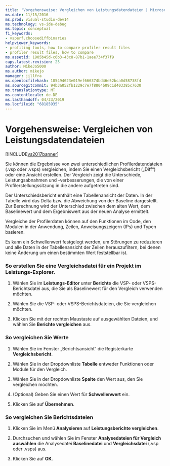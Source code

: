 ```yaml
---
title: 'Vorgehensweise: Vergleichen von Leistungsdatendateien | Microsoft-Dokumentation'
ms.date: 11/15/2016
ms.prod: visual-studio-dev14
ms.technology: vs-ide-debug
ms.topic: conceptual
f1_keywords:
- vsperf.choosediffbinaries
helpviewer_keywords:
- profiling tools, how to compare profiler result files
- profiler result files, how to compare
ms.assetid: 1905b45d-c6b3-43c8-87b1-1aee734f37f9
caps.latest.revision: 25
author: MikeJo5000
ms.author: mikejo
manager: jillfra
ms.openlocfilehash: 185494623e019ef666374bd46e52bca0d58738f4
ms.sourcegitcommit: 94b3a052fb1229c7e7f8804b09c1d403385c7630
ms.translationtype: MT
ms.contentlocale: de-DE
ms.lasthandoff: 04/23/2019
ms.locfileid: "68185935"
---
```

# <a name="how-to-compare-performance-data-files"></a>Vorgehensweise: Vergleichen von Leistungsdatendateien
[!INCLUDE[vs2017banner](../includes/vs2017banner.md)]

Sie können die Ergebnisse von zwei unterschiedlichen Profilerdatendateien (.vsp oder .vsps) vergleichen, indem Sie einen Vergleichsbericht („Diff“) oder eine Ansicht erstellen. Der Vergleich zeigt die Unterschiede, Leistungsabnahmen und -verbesserungen, die von einer Profilerstellungssitzung in die andere aufgetreten sind.  
  
 Der Unterschiedsbericht enthält eine Tabellenansicht der Daten. In der Tabelle wird das Delta bzw. die Abweichung von der Baseline dargestellt. Zur Berechnung wird der Unterschied zwischen dem alten Wert, dem Baselinewert und dem Ergebniswert aus der neuen Analyse ermittelt.  
  
 Vergleiche der Profilerdaten können auf den Funktionen im Code, den Modulen in der Anwendung, Zeilen, Anweisungszeigern (IPs) und Typen basieren.  
  
 Es kann ein Schwellenwert festgelegt werden, um Störungen zu reduzieren und alle Daten in der Tabellenansicht der Zeilen herauszufiltern, bei denen keine Änderung um einen bestimmten Wert feststellbar ist.  
  
### <a name="to-create-comparison-file-view-for-a-project-in-performance-explorer"></a>So erstellen Sie eine Vergleichsdatei für ein Projekt im Leistungs-Explorer.  
  
1. Wählen Sie im **Leistungs-Editor** unter **Berichte** die VSP- oder VSPS-Berichtsdatei aus, die Sie als Baselinewert für den Vergleich verwenden möchten.  
  
2. Wählen Sie die VSP- oder VSPS-Berichtsdateien, die Sie vergleichen möchten.  
  
3. Klicken Sie mit der rechten Maustaste auf ausgewählten Dateien, und wählen Sie **Berichte vergleichen** aus.  
  
### <a name="to-compare-values"></a>So vergleichen Sie Werte  
  
1. Wählen Sie im Fenster „Berichtsansicht“ die Registerkarte **Vergleichsbericht**.  
  
2. Wählen Sie in der Dropdownliste **Tabelle** entweder Funktionen oder Module für den Vergleich.  
  
3. Wählen Sie in der Dropdownliste **Spalte** den Wert aus, den Sie vergleichen möchten.  
  
4. (Optional) Geben Sie einen Wert für **Schwellenwert** ein.  
  
5. Klicken Sie auf **Übernehmen**.  
  
### <a name="to-compare-report-files"></a>So vergleichen Sie Berichtsdateien  
  
1. Klicken Sie im Menü **Analysieren** auf **Leistungsberichte vergleichen**.  
  
2. Durchsuchen und wählen Sie im Fenster **Analysedateien für Vergleich auswählen** die Analysedatei **Baselinedatei** und **Vergleichsdatei** (.vsp oder .vsps) aus.  
  
3. Klicken Sie auf **OK**.
